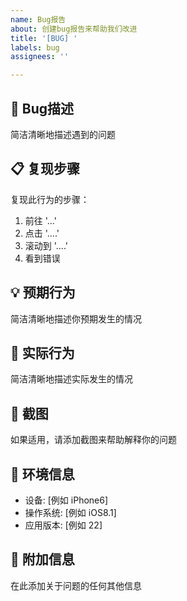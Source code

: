 ```yaml
---
name: Bug报告
about: 创建bug报告来帮助我们改进
title: '[BUG] '
labels: bug
assignees: ''

---
```


## 🐛 Bug描述
简洁清晰地描述遇到的问题

## 📋 复现步骤
复现此行为的步骤：
1. 前往 '...'
2. 点击 '....'
3. 滚动到 '....'
4. 看到错误

## 💡 预期行为
简洁清晰地描述你预期发生的情况

## 📱 实际行为
简洁清晰地描述实际发生的情况

## 📸 截图
如果适用，请添加截图来帮助解释你的问题

## 🔧 环境信息
 - 设备: [例如 iPhone6]
 - 操作系统: [例如 iOS8.1]
 - 应用版本: [例如 22]

## 📝 附加信息
在此添加关于问题的任何其他信息